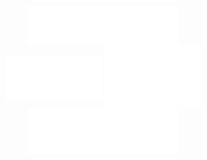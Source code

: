 <div align="center">
  <img align="center" width="70%" src="./metrics.plugin.introduction.svg" />
</div>

<div align="center">
  <img align="center" width="45%" src="./metrics.plugin.iso.calendar.svg" />
  <img align="center" width="45%" src="./habits.plugin.habits.svg" />
</div>

<div align="center">
  <img align="center" width="70%" src="./metrics.plugin.followup.user.svg" />
</div>
